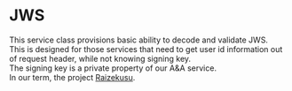 # JWS

 This service class provisions basic ability to decode and validate JWS.  
 This is designed for those services that need to get user id information out of request header, while not knowing signing key.  
 The signing key is a private property of our A&A service.  
 In our term, the project [Raizekusu](https://github.com/torrency/raizekusu).

